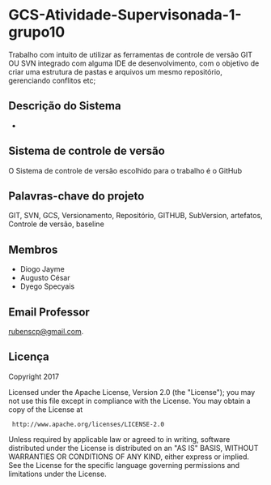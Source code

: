 # GCS-Atividade-Supervisonada-1-grupo10

Trabalho com intuito de utilizar as ferramentas de controle de versão GIT OU SVN integrado com alguma IDE de desenvolvimento, com o objetivo de criar uma estrutura de pastas e arquivos um mesmo repositório, gerenciando conflitos etc;

## Descrição do Sistema

*

## Sistema de controle de versão

O Sistema de controle de versão escolhido para o trabalho é o GitHub
 
## Palavras-chave do projeto

GIT, SVN, GCS, Versionamento, Repositório, GITHUB, SubVersion, artefatos, Controle de versão, baseline

## Membros
* Diogo Jayme 
* Augusto César
* Dyego Specyais

## Email Professor

 rubenscp@gmail.com.
 
## Licença 

Copyright 2017

   Licensed under the Apache License, Version 2.0 (the "License");
   you may not use this file except in compliance with the License.
   You may obtain a copy of the License at

     http://www.apache.org/licenses/LICENSE-2.0

   Unless required by applicable law or agreed to in writing, software
   distributed under the License is distributed on an "AS IS" BASIS,
   WITHOUT WARRANTIES OR CONDITIONS OF ANY KIND, either express or implied.
   See the License for the specific language governing permissions and
   limitations under the License.
